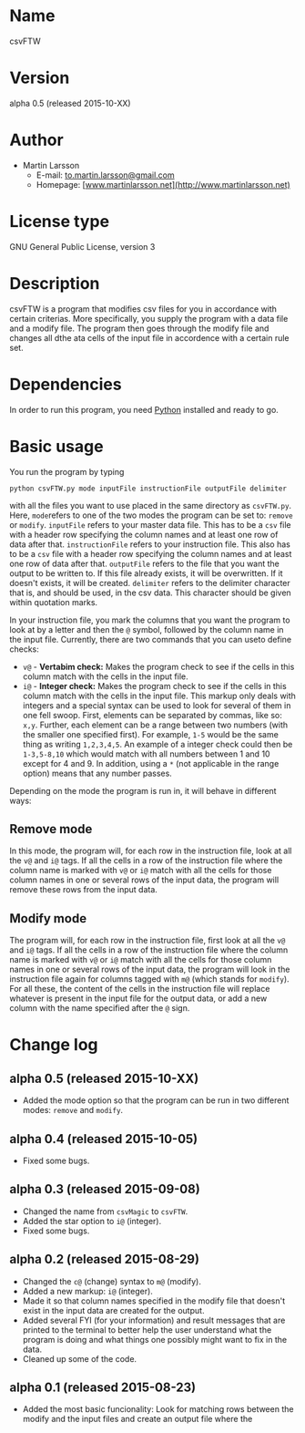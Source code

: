# Name

csvFTW

# Version

alpha 0.5 (released 2015-10-XX)

# Author

- Martin Larsson
	- E-mail: [to.martin.larsson@gmail.com](to.martin.larsson@gmail.com)
	- Homepage: [www.martinlarsson.net](http://www.martinlarsson.net)

# License type

GNU Gen­eral Public Li­cense, ver­sion 3

# Description

csvFTW is a program that modifies csv files for you in accordance with certain criterias. More specifically, you supply the program with a data file and a modify file. The program then goes through the modify file and changes all dthe ata cells of the input file in accordence with a certain rule set.

# Dependencies

In order to run this program, you need [Python](https://www.python.org/) installed and ready to go.

# Basic usage

You run the program by typing

	python csvFTW.py mode inputFile instructionFile outputFile delimiter

with all the files you want to use placed in the same directory as `csvFTW.py`. Here, `mode`refers to one of the two modes the program can be set to: `remove` or `modify`. `inputFile` refers to your master data file. This has to be a `csv` file with a header row specifying the column names and at least one row of data after that. `instructionFile` refers to your instruction file. This also has to be a `csv` file with a header row specifying the column names and at least one row of data after that. `outputFile` refers to the file  that you want the output to be written to. If this file already exists, it will be overwritten. If it doesn't exists, it will be created. `delimiter` refers to the delimiter character that is, and should be used, in the csv data. This character should be given within quotation marks.

In your instruction file, you mark the columns that you want the program to look at by a letter and then the `@` symbol, followed by the column name in the input file. Currently, there are two commands that you can useto define checks:

- `v@` - **Vertabim check:** Makes the program check to see if the cells in this column match with the cells in the input file.
- `i@` - **Integer check:** Makes the program check to see if the cells in this column match with the cells in the input file. This markup only deals with integers and a special syntax can be used to look for several of them in one fell swoop. First, elements can be separated by commas, like so: `x,y`. Further, each element can be a range between two numbers (with the smaller one specified first). For example, `1-5` would be the same thing as writing `1,2,3,4,5`. An example of a integer check could then be `1-3,5-8,10` which would match with all numbers between 1 and 10 except for 4 and 9. In addition, using a `*` (not applicable in the range option) means that any number passes.

Depending on the mode the program is run in, it will behave in different ways:

## Remove mode

In this mode, the program will, for each row in the instruction file, look at all the `v@` and `i@` tags. If all the cells in a row of the instruction file where the column name is marked with `v@` or `i@` match with all the cells for those column names in one or several rows of the input data, the program will remove these rows from the input data.

## Modify mode

The program will, for each row in the instruction file, first look at all the `v@` and `i@` tags. If all the cells in a row of the instruction file where the column name is marked with `v@` or `i@` match with all the cells for those column names in one or several rows of the input data, the program will look in the instruction file again for columns tagged with `m@` (which stands for `modify`). For all these, the content of the cells in the instruction file will replace whatever is present in the input file for the output data, or add a new column with the name specified after the `@` sign.


# Change log

## alpha 0.5 (released 2015-10-XX)
- Added the mode option so that the program can be run in two different modes: `remove` and `modify`.

## alpha 0.4 (released 2015-10-05)
- Fixed some bugs.

## alpha 0.3 (released 2015-09-08)
- Changed the name from `csvMagic` to `csvFTW`.
- Added the star option to `i@` (integer).
- Fixed some bugs.

## alpha 0.2 (released 2015-08-29)
- Changed the `c@` (change) syntax to `m@` (modify).
- Added a new markup: `i@` (integer).
- Made it so that column names specified in the modify file that doesn't exist in the input data are created for the output.
- Added several FYI (for your information) and result messages that are printed to the terminal to better help the user understand what the program is doing and what things one possibly might want to fix in the data.
- Cleaned up some of the code.

## alpha 0.1 (released 2015-08-23)
- Added the most basic funcionality: Look for matching rows between the modify and the input files and create an output file where the 
